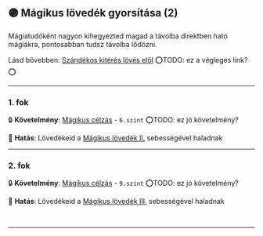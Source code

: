 ## 🟣 Mágikus lövedék gyorsítása (2)

Mágiatudóként nagyon kihegyezted magad a távolba direktben ható mágiákra, pontosabban tudsz távolba lődözni.

Lásd bővebben: [Szándékos kitérés lövés elől](../075_tavharc_taktikak.md#szándékos-kitérés-lövés-elől) ⭕TODO: ez a végleges link?⭕

---
### 1. fok

🔒 **Követelmény**: [Mágikus célzás](../kepzettsegek.primer.harci/magikus_celzas.md) - `6.szint` ⭕TODO: ez jó követelmény?

🌟 **Hatás**: Lövedékeid a [Mágikus lövedék II.](../kepzettsegek.primer.arkanumok/elemi_magia.md#komplexit%C3%A1s---mozgat%C3%A1s) sebességével haladnak

---
### 2. fok

🔒 **Követelmény**: [Mágikus célzás](../kepzettsegek.primer.harci/magikus_celzas.md) - `9.szint` ⭕TODO: ez jó követelmény?

🌟 **Hatás**: Lövedékeid a [Mágikus lövedék III.](../kepzettsegek.primer.arkanumok/elemi_magia.md#komplexit%C3%A1s---mozgat%C3%A1s) sebességével haladnak

<br />

---
